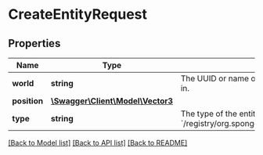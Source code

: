 # CreateEntityRequest

## Properties
Name | Type | Description | Notes
------------ | ------------- | ------------- | -------------
**world** | **string** | The UUID or name of the world to create the entity in. | [optional] 
**position** | [**\Swagger\Client\Model\Vector3**](Vector3.md) |  | [optional] 
**type** | **string** | The type of the entity. Check &#x60;/registry/org.spongepowered.api.entity.EntityType&#x60;. | [optional] 

[[Back to Model list]](../README.md#documentation-for-models) [[Back to API list]](../README.md#documentation-for-api-endpoints) [[Back to README]](../README.md)



